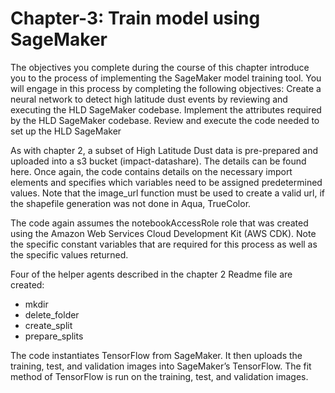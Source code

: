 # Chapter-3: Train model using SageMaker
The objectives you complete during the course of this chapter introduce you to the process of implementing the SageMaker model training tool. You will engage in this process by completing the following objectives:
Create a neural network to detect high latitude dust events by reviewing and executing the HLD SageMaker codebase.
Implement  the attributes required by the HLD SageMaker codebase.
Review and execute the code needed to set up the HLD SageMaker

As with chapter 2, a subset of High Latitude Dust data is pre-prepared and uploaded into a s3 bucket (impact-datashare). The details can be found here. Once again, the code contains details on the necessary import elements and specifies which variables need to be assigned predetermined values. Note that the image_url function must be used to create a valid url, if the shapefile generation was not done in Aqua, TrueColor.

The code again assumes the notebookAccessRole role that was created using the Amazon Web Services Cloud Development Kit (AWS CDK). Note the specific constant variables that are required for this process as well as the specific values returned.

Four of the helper agents described in the chapter 2 Readme file are created:
- mkdir
- delete_folder
- create_split
- prepare_splits

The code instantiates TensorFlow from SageMaker. It then uploads the training, test, and validation images into SageMaker’s TensorFlow. The fit method of TensorFlow is run on the training, test, and validation images.

